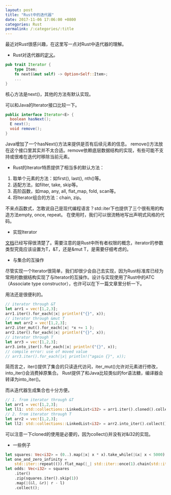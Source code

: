 ```yaml
---
layout: post
title: "Rust中的迭代器"
date: 2017-11-06 17:06:00 +0800
categories: Rust
permalink: /:categories/:title
---
```

最近对Rust很感兴趣，在这里写一点对Rust中迭代器的理解。

- Rust对迭代器的[定义](rustdoc-std-iter-trait)。

```rust
pub trait Iterator {
    type Item;
    fn next(&mut self) -> Option<Self::Item>;
    ...
}
```

核心方法是next()，其他的方法有默认实现。

可以和Java的Iterator接口比较一下。

```java
public interface Iterator<E> {
  boolean hasNext();
  E next();
  void remove();
}
```

Java增加了一个hasNext()方法来提供是否有后续元素的信息。
remove()方法放在这个接口里其实并不太合适。remove依赖底层数据结构的实现，有些可能不支持或很难在迭代时移除当前元素。

- Rust的Iterator特质提供了相当多的默认方法：

1. 取单个元素的方法：如first(), last(), nth()等。
2. 适配方法，如filter, take, skip等。
3. 高阶函数，如map, any, all, flat_map, fold, scan等。
4. 将Iterator组合的方法：chain, zip。

不来点函数式，怎敢说自己是现代编程语言？std::iter下也提供了三个很有用的构造方法empty, once, repeat。
在使用时，我们可以很流畅地写出声明式风格的代码。

- 实现Iterator

[文档](rustdoc-std-iter-impl)已经写得很清楚了。需要注意的是Rust中所有者权限的概念，iterator的参数类型究竟应该设置为T，&T，还是&mut T，是需要仔细考虑的。

- 与集合的互操作

尽管实现一个Iterator很简单，我们却很少会自己去实现，因为Rust标准库已经为常用的数据结构实现了与Iterator的互操作。设计与实现使用了Rust中的ATC（Associate type constructor），也许可以在下一篇文章里分析一下。

用法还是很便利的。

```rust
// iterator through &T
let arr1 = vec![1,2,3];
arr1.iter().for_each(|x| println!("{}", x));
// iterator through &mut T
let mut arr2 = vec![1,2,3];
arr2.iter_mut().for_each(|x| *x += 1 );
arr2.iter().for_each(|x| println!("{}", x));
// iterator through T
let arr3 = vec![1,2,3];
arr3.into_iter().for_each(|x| println!("{}", x));
// compile error: use of moved value
// arr3.iter().for_each(|x| println!("again {}", x));
```

简而言之，iter()提供了集合的只读迭代访问，iter_mut()允许对元素进行修改，into_iter()会消费掉原集合。
Rust提供了和Java比较类似的for语法糖，编译器会转译为into_iter()。

而从迭代器生成集合也十分方便。

```rust
// 1. from iterator through &T
let arr1 = vec![1,2,3];
let ll1: std::collections::LinkedList<i32> = arr1.iter().cloned().collect();
// 2. from iterator through T    
let arr2 = vec![1,2,3];
let ll2: std::collections::LinkedList<i32> = arr2.into_iter().collect();
```

可以注意一下cloned的使用是必要的，因为collect()并没有对&i32的实现。

- 一些例子

```rust
let squares: Vec<i32> = (0..).map(|x| x * x).take_while(|&x| x < 5000).collect();
let one_and_zero_infinity =
    std::iter::repeat(()).flat_map(|_| std::iter::once(1).chain(std::iter::once(0)));
let odds: Vec<i32> = squares
    .iter()
    .zip(squares.iter().skip(1))
    .map(|(&l, &r)| r - l)
    .collect();
```

[rustdoc-std-iter-trait]: [https://doc.rust-lang.org/std/iter/trait.Iterator.html]
[crate-rayon]: [https://crates.io/crates/rayon]
[rustdoc-std-iter-impl]: [https://doc.rust-lang.org/std/iter/index.html#implementing-iterator]